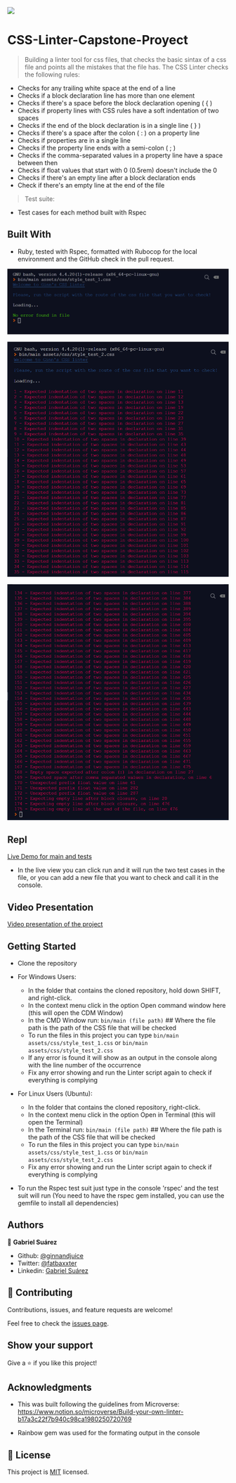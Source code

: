 ![](https://img.shields.io/badge/Microverse-blueviolet)

# CSS-Linter-Capstone-Proyect

> Building a linter tool for css files, that checks the basic sintax of a css file and points all the mistakes that the file has. The CSS Linter checks the following rules:

 - Checks for any trailing white space at the end of a line
 - Checks if a block declaration line has more than one element
 - Checks if there's a space before the block declaration opening ( { )
 - Checks if property lines with CSS rules have a soft indentation of two spaces
 - Checks if the end of the block declaration is in a single line ( } )
 - Checks if there's a space after the colon ( : ) on a property line
 - Checks if properties are in a single line
 - Checks if the property line ends with a semi-colon ( ; )
 - Checks if the comma-separated values in a property line have a space between then
 - Checks if float values that start with 0 (0.5rem) doesn't include the 0
 - Checks if there's an empty line after a block declaration ends
 - Check if there's an empty line at the end of the file

> Test suite:

- Test cases for each method built with Rspec

## Built With

- Ruby, tested with Rspec, formatted with Rubocop for the local environment and the GitHub check in the pull request.

![screenshot 1](https://github.com/GabrielJSuarez/CSS-Linter-Capstone-Proyect/blob/development/screenshots/screenshot_1.png)

![screenshot 2](https://github.com/GabrielJSuarez/CSS-Linter-Capstone-Proyect/blob/development/screenshots/screenshot_2.png)

![screenshot 3](https://github.com/GabrielJSuarez/CSS-Linter-Capstone-Proyect/blob/development/screenshots/screenshot_3.png)

## Repl

[Live Demo for main and tests](https://repl.it/@GinnLaiho/CSS-Linter-Capstone-Proyect#README.md)

- In the live view you can click run and it will run the two test cases in the file, or you can add a new file that you want to check and call it in the console. 

## Video Presentation

[Video presentation of the project](https://www.loom.com/share/f6143af56fe243a29fa70c6b3268d7fc)


## Getting Started

- Clone the repository

- For Windows Users:
    - In the folder that contains the cloned repository, hold down SHIFT, and right-click.
    - In the context menu click in the option Open command window here (this will open the CDM Window)
    - In the CMD Window run: `bin/main (file path)`   ## Where the file path is the path of the CSS file that will be checked
    - To run the files in this project you can type  `bin/main assets/css/style_test_1.css` or `bin/main assets/css/style_test_2.css`
    - If any error is found it will show as an output in the console along with the line number of the occurrence 
    - Fix any error showing and run the Linter script again to check if everything is complying

- For Linux Users (Ubuntu):
    - In the folder that contains the cloned repository, right-click.
    - In the context menu click in the option Open in Terminal (this will open the Terminal)
    - In the Terminal run: `bin/main (file path)`   ## Where the file path is the path of the CSS file that will be checked
    - To run the files in this project you can type  `bin/main assets/css/style_test_1.css` or `bin/main assets/css/style_test_2.css`
    - Fix any error showing and run the Linter script again to check if everything is complying

- To run the Rspec test suit just type in the console 'rspec' and the test suit will run (You need to have the rspec gem installed, you can use the gemfile to install all dependencies)

## Authors

👤 **Gabriel Suárez**

- Github: [@ginnandjuice](https://github.com/ginnandjuice)
- Twitter: [@fatbaxxter](https://twitter.com/fatbaxxter)
- Linkedin: [Gabriel Suárez](https://www.linkedin.com/in/gabriel-su%C3%A1rez-torres-85125a1ab/)

## 🤝 Contributing

Contributions, issues, and feature requests are welcome!

Feel free to check the [issues page](https://github.com/GabrielJSuarez/Enumerable-methods/issues).

## Show your support

Give a ⭐️ if you like this project!

## Acknowledgments

- This was built following the guidelines from Microverse:
https://www.notion.so/microverse/Build-your-own-linter-b17a3c22f7b940c98ca1980250720769

- Rainbow gem was used for the formating output in the console

## 📝 License

This project is [MIT](lic.url) licensed.
